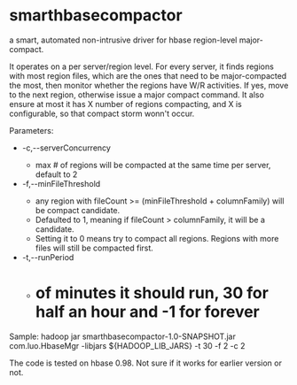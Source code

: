 # smarthbasecompactor
a smart, automated non-intrusive driver for hbase region-level major-compact. 

It operates on a per server/region level. For every server, it finds regions with most region files, which are the ones that need to be major-compacted the most, then monitor whether the regions have W/R activities. If yes, move to the next region, otherwise issue a major compact command. It also ensure at most it has X number of regions compacting, and X is configurable, so that compact storm wonn't occur.   

Parameters:
* -c,--serverConcurrency <minFileThreshold>   
  * max # of regions will be compacted at the same time per server, default to 2
* -f,--minFileThreshold <minFileThreshold>    
  * any region with fileCount >= (minFileThreshold + columnFamily) will be compact candidate. 
  * Defaulted to 1, meaning if fileCount > columnFamily, it will be a candidate.
  * Setting it to 0 means try to compact all regions. Regions with more files will still be compacted first.
* -t,--runPeriod <runPeriod>                  
  * # of minutes it should run, 30 for half an hour and -1 for forever

Sample:
  hadoop jar smarthbasecompactor-1.0-SNAPSHOT.jar com.luo.HbaseMgr -libjars ${HADOOP_LIB_JARS} -t 30 -f 2 -c 2

The code is tested on hbase 0.98. Not sure if it works for earlier version or not.
